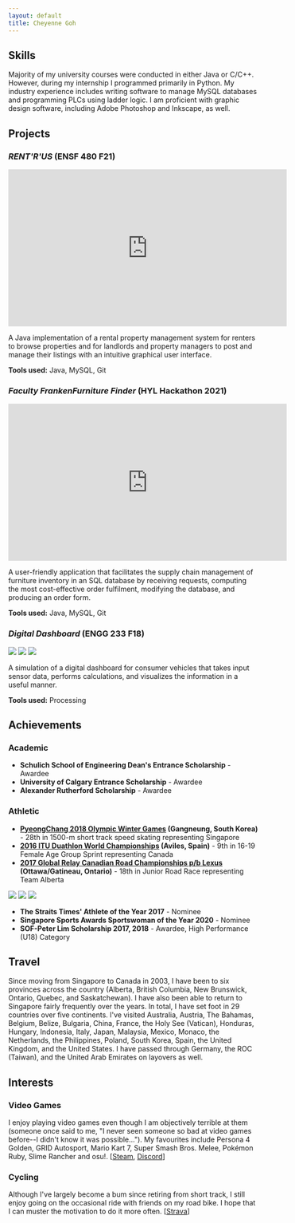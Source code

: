 ```yaml
---
layout: default
title: Cheyenne Goh
---
```


## Skills
Majority of my university courses were conducted in either Java or C/C++. However, during my internship I programmed primarily in Python. My industry experience includes writing software to manage MySQL databases and programming PLCs using ladder logic. I am proficient with graphic design software, including Adobe Photoshop and Inkscape, as well.

## Projects

### *RENT'R'US* (ENSF 480 F21)

<div class="videoWrapper">
<iframe width="560" height="315" src="https://www.youtube.com/embed/Zij8uwpPohE" title="YouTube video player" frameborder="0" allow="accelerometer; autoplay; clipboard-write; encrypted-media; gyroscope; picture-in-picture" allowfullscreen></iframe>
</div>

A Java implementation of a rental property management system for renters to browse properties and for landlords and property managers to post and manage their listings with an intuitive graphical user interface.

**Tools used:** Java, MySQL, Git

### *Faculty FrankenFurniture Finder* (HYL Hackathon 2021)

<div class="videoWrapper">
<iframe width="560" height="315" src="https://www.youtube.com/embed/Wybm1jC9huU" title="YouTube video player" frameborder="0" allow="accelerometer; autoplay; clipboard-write; encrypted-media; gyroscope; picture-in-picture" allowfullscreen></iframe>
</div>

A user-friendly application that facilitates the supply chain management of furniture inventory in an SQL database by receiving requests, computing the most cost-effective order fulfilment, modifying the database, and producing an order form.

**Tools used:** Java, MySQL, Git

### *Digital Dashboard* (ENGG 233 F18)

<div class ="digitalDashboardSlide">
<img src="/assets/images/digitaldashboard1.png">
<img src="/assets/images/digitaldashboard2.png">
<img src="/assets/images/digitaldashboard3.png">
</div>

A simulation of a digital dashboard for consumer vehicles that takes input sensor data, performs calculations, and visualizes the information in a useful manner.

**Tools used:** Processing

## Achievements

### Academic

- **Schulich School of Engineering Dean's Entrance Scholarship** - Awardee
- **University of Calgary Entrance Scholarship** - Awardee
- **Alexander Rutherford Scholarship** - Awardee

### Athletic

- **[PyeongChang 2018 Olympic Winter Games](https://olympics.com/en/olympic-games/pyeongchang-2018/results/short-track/ladies-1500m) (Gangneung, South Korea)** - 28th in 1500-m short track speed skating representing Singapore
- **[2016 ITU Duathlon World Championships](https://www.triathlon.org/results/result/2016_aviles_itu_duathlon_world_championships/281061) (Aviles, Spain)** - 9th in 16-19 Female Age Group Sprint representing Canada
- **[2017 Global Relay Canadian Road Championships p/b Lexus](https://www.rsstiming.com/Resultats/2017RoadCanChamp/C07-Road-R-JRW.pdf) (Ottawa/Gatineau, Ontario)** - 18th in Junior Road Race representing Team Alberta

<div class ="athleticSlide">
<img src="/assets/images/shorttrack.jpg">
<img src="/assets/images/duathlon.jpg">
<img src="/assets/images/road.jpg">
</div>

- **The Straits Times' Athlete of the Year 2017** - Nominee
- **Singapore Sports Awards Sportswoman of the Year 2020** - Nominee
- **SOF-Peter Lim Scholarship 2017, 2018** - Awardee, High Performance (U18) Category

## Travel

Since moving from Singapore to Canada in 2003, I have been to six provinces across the country (Alberta, British Columbia, New Brunswick, Ontario, Quebec, and Saskatchewan). I have also been able to return to Singapore fairly frequently over the years. In total, I have set foot in 29 countries over five continents. I've visited Australia, Austria, The Bahamas, Belgium, Belize, Bulgaria, China, France, the Holy See (Vatican), Honduras, Hungary, Indonesia, Italy, Japan, Malaysia, Mexico, Monaco, the Netherlands, the Philippines, Poland, South Korea, Spain, the United Kingdom, and the United States. I have passed through Germany, the ROC (Taiwan), and the United Arab Emirates on layovers as well.

## Interests

### Video Games

I enjoy playing video games even though I am objectively terrible at them (someone once said to me, "I never seen someone so bad at video games before--I didn't know it was possible..."). My favourites include Persona 4 Golden, GRID Autosport, Mario Kart 7, Super Smash Bros. Melee, Pokémon Ruby, Slime Rancher and osu!. [[Steam](https://steamcommunity.com/profiles/76561198216791821/), [Discord](https://discordapp.com/users/628005941534523396/)]

### Cycling

Although I've largely become a bum since retiring from short track, I still enjoy going on the occasional ride with friends on my road bike. I hope that I can muster the motivation to do it more often. [[Strava](https://www.strava.com/athletes/5494530)]